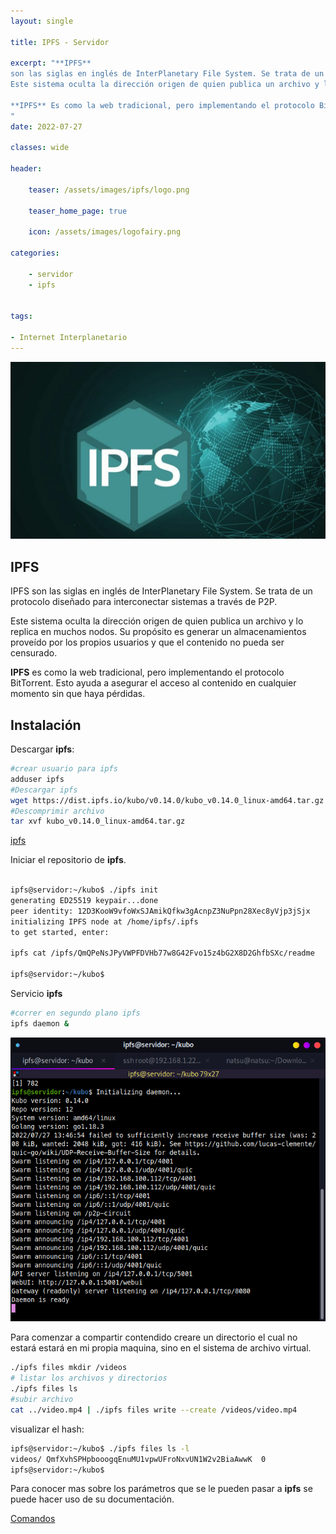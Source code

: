 ```yaml
---
layout: single

title: IPFS - Servidor 

excerpt: "**IPFS**
son las siglas en inglés de InterPlanetary File System. Se trata de un protocolo diseñado para interconectar sistemas a través de P2P.
Este sistema oculta la dirección origen de quien publica un archivo y lo replica en muchos nodos. Su propósito es generar un almacenamientos proveído por los propios usuarios y que el contenido no pueda ser censurado. 

**IPFS** Es como la web tradicional, pero implementando el protocolo BitTorrent. Esto ayuda a asegurar el acceso al contenido en cualquier momento sin que haya pérdidas.
"
date: 2022-07-27

classes: wide

header:

    teaser: /assets/images/ipfs/logo.png

    teaser_home_page: true
    
    icon: /assets/images/logofairy.png

categories:

    - servidor
    - ipfs


tags:  

- Internet Interplanetario
---
```


![](/assets/images/ipfs/ipfs.webp)

## IPFS

IPFS son las siglas en inglés de InterPlanetary File System. Se trata de un protocolo diseñado para interconectar sistemas a través de P2P.

Este sistema oculta la dirección origen de quien publica un archivo y lo replica en muchos nodos. Su propósito es generar un almacenamientos proveído por los propios usuarios y que el contenido no pueda ser censurado. 

**IPFS** es como la web tradicional, pero implementando el protocolo BitTorrent. Esto ayuda a asegurar el acceso al contenido en cualquier momento sin que haya pérdidas.

## Instalación

Descargar **ipfs**:

```bash
#crear usuario para ipfs
adduser ipfs
#Descargar ipfs
wget https://dist.ipfs.io/kubo/v0.14.0/kubo_v0.14.0_linux-amd64.tar.gz
#Descomprimir archivo
tar xvf kubo_v0.14.0_linux-amd64.tar.gz
```

[ipfs](https://docs.ipfs.tech/install/command-line/#official-distributions)

Iniciar el repositorio de **ipfs**.

```bash

ipfs@servidor:~/kubo$ ./ipfs init
generating ED25519 keypair...done
peer identity: 12D3KooW9vfoWxSJAmikQfkw3gAcnpZ3NuPpn28Xec8yVjp3jSjx
initializing IPFS node at /home/ipfs/.ipfs
to get started, enter:

ipfs cat /ipfs/QmQPeNsJPyVWPFDVHb77w8G42Fvo15z4bG2X8D2GhfbSXc/readme

ipfs@servidor:~/kubo$ 
```

Servicio **ipfs**

```bash
#correr en segundo plano ipfs
ipfs daemon &
```
![](/assets/images/ipfs/daemon.png)

Para comenzar a compartir contendido creare un directorio el cual no estará estará en mi propia maquina, sino en el sistema de archivo virtual.

```bash
./ipfs files mkdir /videos
# listar los archivos y directorios
./ipfs files ls
#subir archivo
cat ../video.mp4 | ./ipfs files write --create /videos/video.mp4
```

visualizar el hash:

```bash
ipfs@servidor:~/kubo$ ./ipfs files ls -l
videos/	QmfXvhSPHpbooogqEnuMU1vpwUFroNxvUN1W2v2BiaAwwK	0
ipfs@servidor:~/kubo$ 
```

Para conocer mas sobre los parámetros que se le pueden pasar a **ipfs** se puede hacer uso de su documentación.

[Comandos](https://docs.ipfs.tech/reference/kubo/cli/#ipfs)

